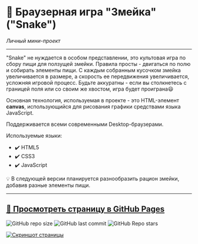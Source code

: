 # :small_orange_diamond: Браузерная игра "Змейка" ("Snake")
*Личный мини-проект*
______

"Snake" не нуждается в особом представлении, это культовая игра по сбору пищи для ползущей змейки. Правила просты - двигаться по полю и собирать элементы пищи. С каждым собранным кусочком змейка увеличивается в размере, а скорость ее передвижения увеличивается, усложняя игровой процесс. Будьте аккуратны - если вы столкнетесь с границей поля или со своим же хвостом, игра будет проиграна:smiley:

Основная технология, используемая в проекте - это HTML-элемент **canvas**, использующийся для рисования графики средствами языка JavaScript.

Поддерживается всеми современными Desktop-браузерами.

Используемые языки: 
* :heavy_check_mark: HTML5    
* :heavy_check_mark: CSS3    
* :heavy_check_mark: JavaScript  

:bulb: В следующей версии планируется разнообразить рацион змейки, добавив разные элементы пищи.
______

[:link: Просмотреть страницу в GitHub Pages](https://uzornakovre.github.io/snake-game/)  
------
![GitHub repo size](https://img.shields.io/github/repo-size/uzornakovre/snake-game?color=yellow&style=flat-square) ![GitHub last commit](https://img.shields.io/github/last-commit/uzornakovre/snake-game?color=blue&style=flat-square) ![GitHub Repo stars](https://img.shields.io/github/stars/uzornakovre/snake-game?color=pink&style=flat-square)  

[![Скриншот страницы](https://i.ibb.co/tBzcX25/2022-10-03-18-54-17.png)](https://uzornakovre.github.io/snake-game/)
